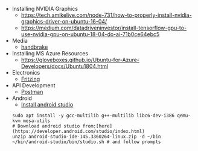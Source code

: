 * Installing NVIDIA Graphics
  * https://tech.amikelive.com/node-731/how-to-properly-install-nvidia-graphics-driver-on-ubuntu-16-04/
  * https://medium.com/datadriveninvestor/install-tensorflow-gpu-to-use-nvidia-gpu-on-ubuntu-18-04-do-ai-71b0ce64ebc5
* Media
  * [handbrake](https://handbrake.fr/)
* Installing MS Azure Resources
  * https://gloveboxes.github.io/Ubuntu-for-Azure-Developers/docs/Ubuntu1804.html
* Electronics
  * [Fritzing](http://fritzing.org/)
* API Development
  * [Postman](https://www.getpostman.com/)
* Android
  * [Install android studio]()
   ``` 
   sudo apt install -y gcc-multilib g++-multilib libc6-dev-i386 qemu-kvm mesa-utils
   # Download android studio from:[here](https://developer.android.com/studio/index.html)
   unzip android-studio-ide-145.3360264-linux.zip -d ~/bin
   ~/bin/android-studio/bin/studio.sh # and follow prompts
   ```
   
